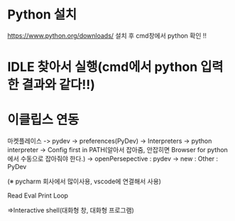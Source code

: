 # Python 설치

https://www.python.org/downloads/ 설치 후 cmd창에서 python 확인 !!


# IDLE 찾아서 실행(cmd에서 python 입력한 결과와 같다!!)


# 이클립스 연동 
마켓플레이스 -> pydev -> preferences(PyDev) -> Interpreters -> python interpreter -> 
Config first in PATH(알아서 잡아줌, 안잡히면 Browser for python에서 수동으로 잡아줘야 한다.) -> 
openPersepective : pydev -> new : Other : PyDev


(※ pycharm 회사에서 많이사용, vscode에 연결해서 사용)



Read
Eval
Print
Loop

=>Interactive shell(대화형 창, 대화형 프로그램)



